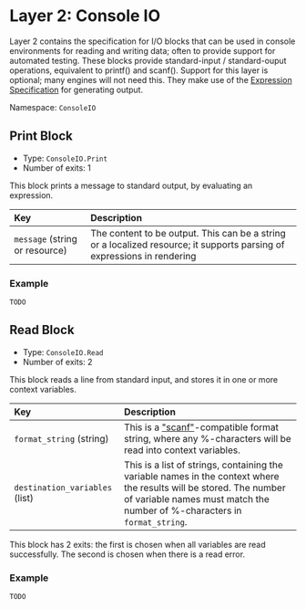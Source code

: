 # Layer 2: Console IO

Layer 2 contains the specification for I/O blocks that can be used in console environments for reading and writing data; often to provide support for automated testing. These blocks provide standard-input / standard-ouput operations, equivalent to printf\(\) and scanf\(\). Support for this layer is optional; many engines will not need this. They make use of the [Expression Specification](../expressions.md) for generating output.

Namespace: `ConsoleIO`

## Print Block

* Type: `ConsoleIO.Print`
* Number of exits: 1

This block prints a message to standard output, by evaluating an expression.

| Key | Description |
| :--- | :--- |
| `message` \(string or resource\) | The content to be output. This can be a string or a localized resource; it supports parsing of expressions in rendering |

### Example

```text
TODO
```

## Read Block

* Type: `ConsoleIO.Read`
* Number of exits: 2

This block reads a line from standard input, and stores it in one or more context variables.

| Key | Description |
| :--- | :--- |
| `format_string` \(string\) | This is a ["scanf"](http://www.cplusplus.com/reference/cstdio/scanf/)-compatible format string, where any %-characters will be read into context variables. |
| `destination_variables` \(list\) | This is a list of strings, containing the variable names in the context where the results will be stored. The number of variable names must match the number of %-characters in `format_string`. |

This block has 2 exits: the first is chosen when all variables are read successfully. The second is chosen when there is a read error.

### Example

```text
TODO
```

